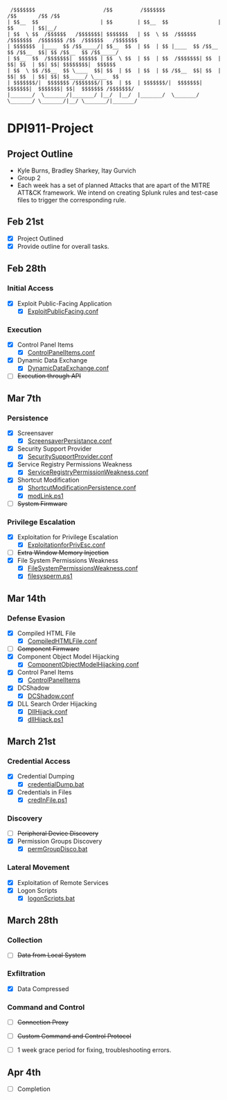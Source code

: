      /$$$$$$$                      /$$         /$$$$$$$                  /$$       /$$ /$$                    
    | $$__  $$                    | $$        | $$__  $$                | $$      | $$|__/                    
    | $$  \ $$  /$$$$$$   /$$$$$$$| $$$$$$$   | $$  \ $$  /$$$$$$   /$$$$$$$  /$$$$$$$ /$$  /$$$$$$   /$$$$$$$
    | $$$$$$$  |____  $$ /$$_____/| $$__  $$  | $$  | $$ |____  $$ /$$__  $$ /$$__  $$| $$ /$$__  $$ /$$_____/
    | $$__  $$  /$$$$$$$|  $$$$$$ | $$  \ $$  | $$  | $$  /$$$$$$$| $$  | $$| $$  | $$| $$| $$$$$$$$|  $$$$$$ 
    | $$  \ $$ /$$__  $$ \____  $$| $$  | $$  | $$  | $$ /$$__  $$| $$  | $$| $$  | $$| $$| $$_____/ \____  $$
    | $$$$$$$/|  $$$$$$$ /$$$$$$$/| $$  | $$  | $$$$$$$/|  $$$$$$$|  $$$$$$$|  $$$$$$$| $$|  $$$$$$$ /$$$$$$$/
    |_______/  \_______/|_______/ |__/  |__/  |_______/  \_______/ \_______/ \_______/|__/ \_______/|_______/ 

                                                                                                              
# DPI911-Project
## Project Outline

- Kyle Burns, Bradley Sharkey, Itay Gurvich
- Group 2
- Each week has a set of planned Attacks that are apart of the MITRE ATT&CK framework. We intend on creating Splunk rules and test-case files to trigger the corresponding rule.

## Feb 21st
- [x] Project Outlined
- [x] Provide outline for overall tasks.

## Feb 28th
### Initial Access
- [x] Exploit Public-Facing Application
  - [x] [ExploitPublicFacing.conf](SplunkAlert_Confs/ExploitPublicFacing.conf)

### Execution
- [x] Control Panel Items
  - [x] [ControlPanelItems.conf](SplunkAlert_Confs/ControlPanelItems.conf)
- [x] Dynamic Data Exchange
  - [x] [DynamicDataExchange.conf](SplunkAlert_Confs/DynamicDataExchange.conf)
- [ ] ~~Execution through API~~

## Mar 7th
### Persistence
- [x] Screensaver
  - [x] [ScreensaverPersistance.conf](SplunkAlert_Confs/ScreensaverPersistance.conf)
- [x] Security Support Provider
  - [x] [SecuritySupportProvider.conf](SplunkAlert_Confs/SecuritySupportProvider.conf)
- [x] Service Registry Permissions Weakness
  - [x] [ServiceRegistryPermissionWeakness.conf](SplunkAlert_Confs/ServiceRegistryPermissionWeakness.conf)
- [x] Shortcut Modification
  - [x] [ShortcutModificationPersistence.conf](SplunkAlert_Confs/ShortcutModificationPersistence.conf)
  - [x] [modLink.ps1](Scripts/modLink.ps1)
- [ ] ~~System Firmware~~
### Privilege Escalation
- [x] Exploitation for Privilege Escalation
  - [x] [ExploitationforPrivEsc.conf](SplunkAlert_Confs/ExploitationforPrivEsc.conf)
- [ ] ~~Extra Window Memory Injection~~
- [x] File System Permissions Weakness
  - [x] [FileSystemPermissionsWeakness.conf](SplunkAlert_Confs/FileSystemPermissionsWeakness.conf)
  - [x] [filesysperm.ps1](Scripts/filesysperm.ps1)

## Mar 14th
### Defense Evasion
- [x] Compiled HTML File
  - [x] [CompiledHTMLFile.conf](SplunkAlert_Confs/CompiledHTMLFile.conf)
- [ ] ~~Component Firmware~~
- [x] Component Object Model Hijacking
  - [x] [ComponentObjectModelHijacking.conf](SplunkAlert_Confs/ComponentObjectModelHijacking.conf)
- [x] Control Panel Items
  - [x] [ControlPanelItems](SplunkAlert_Confs/ControlPanelItems.conf)
- [x] DCShadow
  - [x] [DCShadow.conf](SplunkAlert_Confs/DCShadow.conf)
- [x] DLL Search Order Hijacking
  - [x] [DllHijack.conf](SplunkAlert_Confs/DllHijack.conf)
  - [x] [dllHijack.ps1](Scripts/dllHijack.ps1)

## March 21st
### Credential Access
- [x] Credential Dumping
  - [x] [credentialDump.bat](Scripts/credentialDump.bat)
- [x] Credentials in Files
  - [x] [credInFile.ps1](Scripts/credInFile.ps1)

### Discovery
- [ ] ~~Peripheral Device Discovery~~
- [x] Permission Groups Discovery
  - [x] [permGroupDisco.bat](Scripts/permGroupDisco.bat)
### Lateral Movement
- [x] Exploitation of Remote Services
- [x] Logon Scripts
  - [x] [logonScripts.bat](Scripts/logonScripts.bat)

## March 28th
### Collection
- [ ] ~~Data from Local System~~
### Exfiltration
- [x] Data Compressed
### Command and Control
- [ ] ~~Connection Proxy~~
- [ ] ~~Custom Command and Control Protocol~~

- [ ] 1 week grace period for fixing, troubleshooting errors.

## Apr 4th 
- [ ] Completion


